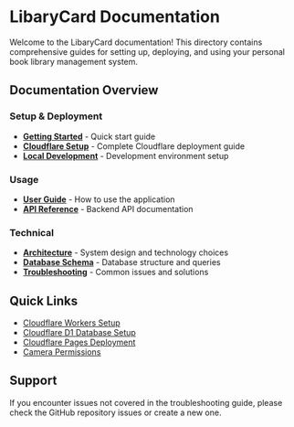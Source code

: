 # LibaryCard Documentation

Welcome to the LibaryCard documentation! This directory contains comprehensive guides for setting up, deploying, and using your personal book library management system.

## Documentation Overview

### Setup & Deployment
- **[Getting Started](./getting-started.md)** - Quick start guide
- **[Cloudflare Setup](./cloudflare-setup.md)** - Complete Cloudflare deployment guide
- **[Local Development](./local-development.md)** - Development environment setup

### Usage
- **[User Guide](./user-guide.md)** - How to use the application
- **[API Reference](./api-reference.md)** - Backend API documentation

### Technical
- **[Architecture](./architecture.md)** - System design and technology choices
- **[Database Schema](./database-schema.md)** - Database structure and queries
- **[Troubleshooting](./troubleshooting.md)** - Common issues and solutions

## Quick Links

- [Cloudflare Workers Setup](./cloudflare-setup.md#workers-setup)
- [Cloudflare D1 Database Setup](./cloudflare-setup.md#database-setup)
- [Cloudflare Pages Deployment](./cloudflare-setup.md#pages-deployment)
- [Camera Permissions](./troubleshooting.md#camera-issues)

## Support

If you encounter issues not covered in the troubleshooting guide, please check the GitHub repository issues or create a new one.